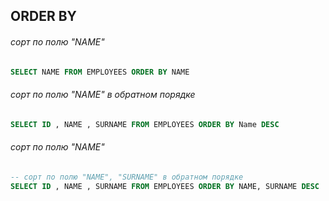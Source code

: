 ## ORDER BY

###### сорт по полю "NAME"
```SQL
SELECT NAME FROM EMPLOYEES ORDER BY NAME
```

###### сорт по полю "NAME" в обратном порядке
```SQL
SELECT ID , NAME , SURNAME FROM EMPLOYEES ORDER BY Name DESC
```


###### сорт по полю "NAME"
```SQL
-- сорт по полю "NAME", "SURNAME" в обратном порядке
SELECT ID , NAME , SURNAME FROM EMPLOYEES ORDER BY NAME, SURNAME DESC
```

